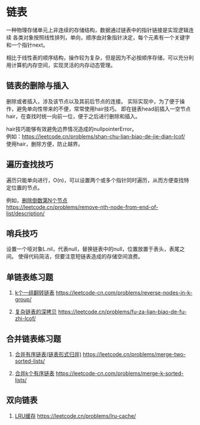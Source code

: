 # 链表
一种物理存储单元上非连续的存储结构，数据通过链表中的指针链接是实现逻辑连续
各类对象按照线性排列，单向，顺序由对象指针决定，每个元素有一个关键字和一个指针next。

相比于线性表的顺序结构，操作较为复杂，但是因为不必按顺序存储，可以充分利用计算机内存空间，实现灵活的内存动态管理。

## 链表的删除与插入
删除或者插入，涉及该节点以及其前后节点的连接。
实际实现中，为了便于操作，避免单向性带来的不便，常常使用hair技巧。
即在链表head前插入一空节点hair，在查找时统一向前一位，便于之后进行删除和插入。

hair技巧能够有效避免边界情况造成的nullpointerError。  
例如：https://leetcode.cn/problems/shan-chu-lian-biao-de-jie-dian-lcof/  
使用hair，删除方便，防止越界。

## 遍历查找技巧
遍历只能单向进行，O(n)，可以设置两个或多个指针同时遍历，从而方便查找特定位置的节点。

例如，[删除倒数第N个节点](./removeNthFromEnd.py)  
https://leetcode.cn/problems/remove-nth-node-from-end-of-list/description/

## 哨兵技巧
设置一个哑对象L.nil，代表null，替换链表中的null，位置放置于表头，表尾之间。
使得代码简洁，但要注意短链表造成的存储空间浪费。

## 单链表练习题
1. [k个一组翻转链表]()
   https://leetcode-cn.com/problems/reverse-nodes-in-k-group/

2. [复杂链表的深拷贝]()
   https://leetcode.cn/problems/fu-za-lian-biao-de-fu-zhi-lcof/

## 合并链表练习题
1. [合并有序链表(链表形式归并)]()
   https://leetcode.cn/problems/merge-two-sorted-lists/

2. [合并k个有序链表]()
   https://leetcode-cn.com/problems/merge-k-sorted-lists/
   
## 双向链表
1. [LRU缓存]()
   https://leetcode.cn/problems/lru-cache/

